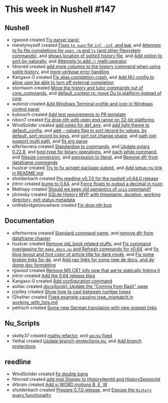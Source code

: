 # This week in Nushell #147

## Nushell


- rgwood created [Fix parser panic](https://github.com/nushell/nushell/pull/5820)
- merelymyself created [Fixes `to nuon` for `inf`, `-inf`, and `NaN`](https://github.com/nushell/nushell/pull/5818), and [Attempts to fix file completions for `open`, `rm` and `ls` (and other filesystem commands)](https://github.com/nushell/nushell/pull/5805), and [shows location of sqlite3 history file](https://github.com/nushell/nushell/pull/5784), and [Add option to sort-by naturally](https://github.com/nushell/nushell/pull/5774), and [Attempts to add `//` math operator](https://github.com/nushell/nushell/pull/5759)
- fdncred created [add more columns to the history command when using sqlite history](https://github.com/nushell/nushell/pull/5817), and [more verbose error handling](https://github.com/nushell/nushell/pull/5765)
- Kangaxx-0 created [Fix alias completion crash](https://github.com/nushell/nushell/pull/5814), and [Add NU config to allow user be able to turn off external completion](https://github.com/nushell/nushell/pull/5773)
- stormasm created [Move the history and tutor commands out of core_commands](https://github.com/nushell/nushell/pull/5813), and [default_context.rs: move Du to platform instead of core](https://github.com/nushell/nushell/pull/5795)
- wolimst created [Add Windows Terminal profile and icon in Windows control panel](https://github.com/nushell/nushell/pull/5812)
- kubouch created [Add test requirements to PR template](https://github.com/nushell/nushell/pull/5809)
- nibon7 created [Fix drop nth with open end range on 32-bit platforms](https://github.com/nushell/nushell/pull/5808)
- WindSoilder created [add notes for def_env](https://github.com/nushell/nushell/pull/5807), and [add light theme to default_config](https://github.com/nushell/nushell/pull/5804), and [add --values flag to sort record by values, by default, sort record by keys](https://github.com/nushell/nushell/pull/5782), and [sort not change shape](https://github.com/nushell/nushell/pull/5778), and [path join support multi path](https://github.com/nushell/nushell/pull/5775), and [fix arg parse](https://github.com/nushell/nushell/pull/5754)
- elferherrera created [Standardise to commands](https://github.com/nushell/nushell/pull/5800), and [Update polars 0.22.8](https://github.com/nushell/nushell/pull/5791), and [bool type for binary operations](https://github.com/nushell/nushell/pull/5779), and [each while command](https://github.com/nushell/nushell/pull/5771), and [filesize conversion](https://github.com/nushell/nushell/pull/5770), and [expression to literal](https://github.com/nushell/nushell/pull/5769), and [Remove dfr from dataframe commands](https://github.com/nushell/nushell/pull/5760)
- hustcer created [Try to fix winget package submit](https://github.com/nushell/nushell/pull/5790), and [Add setup-nu link in README.md](https://github.com/nushell/nushell/pull/5763)
- sholderbach created [Pin reedline v0.7.0 for the nushell v0.64.0 release](https://github.com/nushell/nushell/pull/5781)
- jntrnr created [bump to 0.64](https://github.com/nushell/nushell/pull/5777), and [Force floats to output a decimal in nuon](https://github.com/nushell/nushell/pull/5768)
- Mathspy created [Should we keep old semantics of `uniq` command?](https://github.com/nushell/nushell/pull/5761)
- phiresky created [SQLite History MVP with timestamp, duration, working directory, exit status metadata](https://github.com/nushell/nushell/pull/5721)
- onthebridgetonowhere created [Fix drop nth bug](https://github.com/nushell/nushell/pull/5312)

## Documentation


- elferherrera created [Standard command name](https://github.com/nushell/nushell.github.io/pull/511), and [remove dfr from dataframe chapter](https://github.com/nushell/nushell.github.io/pull/493)
- hustcer created [Remove old_book related stuffs](https://github.com/nushell/nushell.github.io/pull/508), and [Fix command overlapping for `make_docs.nu` and Refresh commands for v0.64](https://github.com/nushell/nushell.github.io/pull/505), and [fix blog layout and font color of article title for dark mode](https://github.com/nushell/nushell.github.io/pull/504), and [Fix some broken links for de](https://github.com/nushell/nushell.github.io/pull/502), and [Add nav links for some new de docs, and do dome doc formatting](https://github.com/nushell/nushell.github.io/pull/495)
- rgwood created [Remove MS CRT info now that we're statically linking it](https://github.com/nushell/nushell.github.io/pull/506)
- jntrnr created [Add the 0.64 release blog](https://github.com/nushell/nushell.github.io/pull/503)
- Kangaxx-0 created [Add configuration command](https://github.com/nushell/nushell.github.io/pull/501)
- aslilac created [docs(book): Update the "Coming from Bash" page](https://github.com/nushell/nushell.github.io/pull/499)
- jcjolley created [Show how to cast between number types](https://github.com/nushell/nushell.github.io/pull/498)
- f2hafner created [Fixed example causing type_mismatch in working_with_lists.md](https://github.com/nushell/nushell.github.io/pull/497)
- petrisch created [Some new German translation with new snippet links](https://github.com/nushell/nushell.github.io/pull/494)

## Nu_Scripts


- skelly37 created [maths refactor](https://github.com/nushell/nu_scripts/pull/254), and [up.nu fixed](https://github.com/nushell/nu_scripts/pull/252)
- Yethal created [Update branch-protections.nu](https://github.com/nushell/nu_scripts/pull/251), and [Add branch protections](https://github.com/nushell/nu_scripts/pull/250)


## reedline


- WindSoilder created [fix double bang](https://github.com/nushell/reedline/pull/444)
- fdncred created [add impl Display to HistoryItemId and HistorySessionId](https://github.com/nushell/reedline/pull/443)
- drbrain created [Add vi WORD motions B, E, W](https://github.com/nushell/reedline/pull/441)
- sholderbach created [Prepare 0.7.0 release](https://github.com/nushell/reedline/pull/440), and [Expose the `History` query functionality](https://github.com/nushell/reedline/pull/439)

